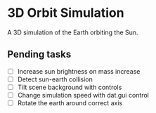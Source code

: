 # 3D Orbit Simulation

A 3D simulation of the Earth orbiting the Sun.

## Pending tasks

- [ ] Increase sun brightness on mass increase
- [ ] Detect sun-earth collision
- [ ] Tilt scene background with controls
- [ ] Change simulation speed with dat.gui control
- [ ] Rotate the earth around correct axis
